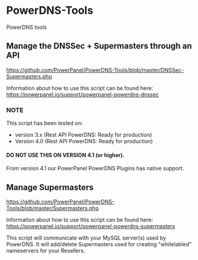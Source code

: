 # PowerDNS-Tools
PowerDNS tools


## Manage the DNSSec + Supermasters through an API
https://github.com/PowerPanel/PowerDNS-Tools/blob/master/DNSSec-Supermasters.php

Information about how to use this script can be found here: https://powerpanel.io/support/powerpanel-powerdns-dnssec

### NOTE
This script has been tested on:
- version 3.x (Rest API PowerDNS: Ready for production)
- Version 4.0 (Rest API PowerDNS: Ready for production)
#### DO NOT USE THIS ON VERSION 4.1 (or higher).
From version 4.1 our PowerPanel PowerDNS Plugins has native support.

## Manage Supermasters
https://github.com/PowerPanel/PowerDNS-Tools/blob/master/Supermasters.php

Information about how to use this script can be found here: https://powerpanel.io/support/powerpanel-powerdns-supermasters

This script will communicate with your MySQL server(s) used by PowerDNS. It will add/delete Supermasters used for creating "whitelabled" nameservers for your Resellers.
